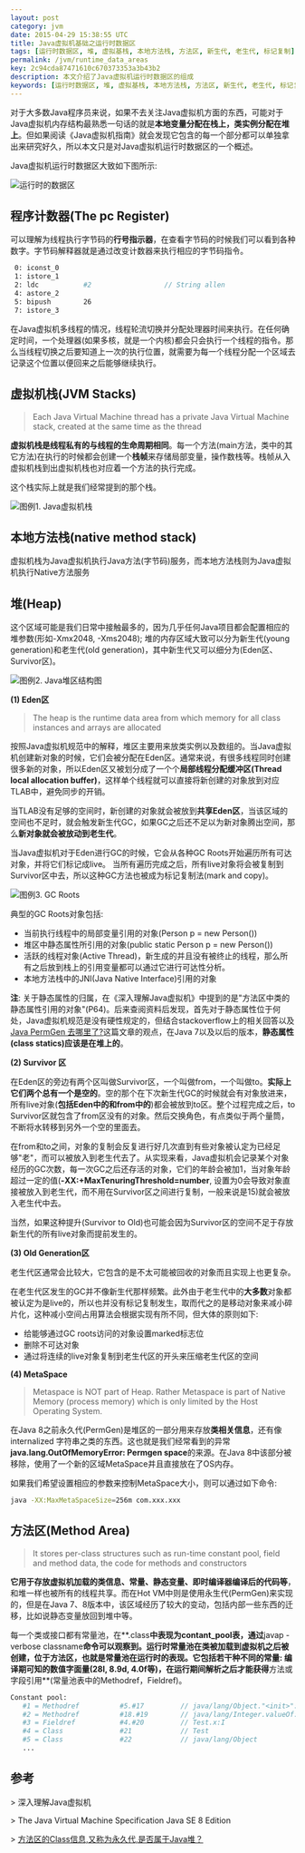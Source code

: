 ```yaml
---
layout: post
category: jvm
date: 2015-04-29 15:38:55 UTC
title: Java虚拟机基础之运行时数据区
tags: [运行时数据区, 堆, 虚拟基栈, 本地方法栈, 方法区, 新生代, 老生代, 标记复制]
permalink: /jvm/runtime_data_areas
key: 2c94cda87471610c670373353a3b43b2
description: 本文介绍了Java虚拟机运行时数据区的组成
keywords: [运行时数据区, 堆, 虚拟基栈, 本地方法栈, 方法区, 新生代, 老生代, 标记复制]
---
```


对于大多数Java程序员来说，如果不去关注Java虚拟机方面的东西，可能对于Java虚拟机内存结构最熟悉一句话的就是**本地变量分配在栈上，类实例分配在堆上**。但如果阅读《Java虚拟机指南》就会发现它包含的每一个部分都可以单独拿出来研究好久，所以本文只是对Java虚拟机运行时数据区的一个概述。

Java虚拟机运行时数据区大致如下图所示:

![运行时的数据区](http://static.zybuluo.com/jacoffee/4xx5mebu4d935hmsx5oqowed/image_1bckucvas1bdu1phi1fsj14526jm9.png)

## 程序计数器(The pc Register)

可以理解为线程执行字节码的**行号指示器**，在查看字节码的时候我们可以看到各种数字。字节码解释器就是通过改变计数器来执行相应的字节码指令。

```bash
 0: iconst_0
 1: istore_1
 2: ldc           #2                  // String allen
 4: astore_2
 5: bipush        26
 7: istore_3
```

在Java虚拟机多线程的情况，线程轮流切换并分配处理器时间来执行。在任何确定时间，一个处理器(如果多核，就是一个内核)都会只会执行一个线程的指令。那么当线程切换之后要知道上一次的执行位置，就需要为每一个线程分配一个区域去记录这个位置以便回来之后能够继续执行。

## 虚拟机栈(JVM Stacks)

> Each Java Virtual Machine thread has a private Java Virtual Machine stack, created at the same time as the thread

**虚拟机栈是线程私有的与线程的生命周期相同**。每一个方法(main方法，类中的其它方法)在执行的时候都会创建一个**栈帧**来存储局部变量，操作数栈等。栈帧从入虚拟机栈到出虚拟机栈也对应着一个方法的执行完成。

这个栈实际上就是我们经常提到的那个栈。

![图例1. Java虚拟机栈](http://static.zybuluo.com/jacoffee/5oju39tesa0qlacggc2e4953/image_1aqufoa34ojufg514971q3clm5m.png)

## 本地方法栈(native method stack)</b>

虚拟机栈为Java虚拟机执行Java方法(字节码)服务，而本地方法栈则为Java虚拟机执行Native方法服务

## 堆(Heap)

这个区域可能是我们日常中接触最多的，因为几乎任何Java项目都会配置相应的堆参数(形如-Xmx2048, -Xms2048); 堆的内存区域大致可以分为新生代(young generation)和老生代(old generation)，其中新生代又可以细分为(Eden区、Survivor区)。

![图例2. Java堆区结构图](http://static.zybuluo.com/jacoffee/r4dqfvrfi889gyo13hsk4lzk/image_1bcmii0ti37dv4418tr1lhr13t09.png)

<b class="highlight">(1) Eden区</b>

> The heap is the runtime data area from which memory for all class instances and arrays are allocated

按照Java虚拟机规范中的解释，堆区主要用来放类实例以及数组的。当Java虚拟机创建新对象的时候，它们会被分配在Eden区。通常来说，有很多线程同时创建很多新的对象，所以Eden区又被划分成了一个个**局部线程分配缓冲区(Thread local allocation buffer)**，这样单个线程就可以直接将新创建的对象放到对应TLAB中，避免同步的开销。

当TLAB没有足够的空间时，新创建的对象就会被放到**共享Eden区**，当该区域的空间也不足时，就会触发新生代GC，如果GC之后还不足以为新对象腾出空间，那么**新对象就会被放动到老生代**。

当Java虚拟机对于Eden进行GC的时候，它会从各种GC Roots开始遍历所有可达对象，并将它们标记成live。
当所有遍历完成之后，所有live对象将会被复制到Survivor区中去，所以这种GC方法也被成为标记复制法(mark and copy)。

![图例3. GC Roots](http://static.zybuluo.com/jacoffee/iajkf0qdnx54wc6dafqbv4m7/image_1aqm0np421erq1a616phlge111m9.png)

典型的GC Roots对象包括:

<ul class="item">
    <li>
        当前执行线程中的局部变量引用的对象(Person p = new Person())
    </li>
    <li>
        堆区中静态属性所引用的对象(public static Person p = new Person())
    </li>
    <li>
  活跃的线程对象(Active Thread)，新生成的并且没有被终止的线程，那么所有之后放到栈上的引用变量都可以通过它进行可达性分析。  
    </li>
    <li>
    本地方法栈中的JNI(Java Native Interface)引用的对象
    </li>
</ul>

**注**: 关于静态属性的归属，在《深入理解Java虚拟机》中提到的是"方法区中类的静态属性引用的对象"(P64)。后来查阅资料后发现，首先对于静态属性位于何处，Java虚拟机规范是没有硬性规定的，但结合stackoverflow上的相关回答以及[Java PermGen 去哪里了?](http://ifeve.com/java-permgen-removed/)这篇文章的观点，在Java 7以及以后的版本，**静态属性(class statics)应该是在堆上的**。

<b class="highlight">(2) Survivor 区</b>

在Eden区的旁边有两个区叫做Survivor区，一个叫做from，一个叫做to。**实际上它们两个总有一个是空的**。空的那个在下次新生代GC的时候就会有对象放进来，所有live对象(**包括Eden中的和from中的**)都会被放到to区。整个过程完成之后，to Survivor区就包含了from区没有的对象。然后交换角色，有点类似于两个量筒，不断将水转移到另外一个空的里面去。

在from和to之间，对象的复制会反复进行好几次直到有些对象被认定为已经足够"老"，而可以被放入到老生代去了。从实现来看，Java虚拟机会记录某个对象经历的GC次数，每一次GC之后还存活的对象，它们的年龄会被加1，当对象年龄超过一定的值(**-XX:+MaxTenuringThreshold=number**, 设置为0会导致对象直接被放入到老生代，而不用在Survivor区之间进行复制，一般来说是15)就会被放入老生代中去。

当然，如果这种提升(Survivor to Old)也可能会因为Survivor区的空间不足于存放新生代的所有live对象而提前发生的。

<b class="highlight">(3) Old Generation区</b>

老生代区通常会比较大，它包含的是不太可能被回收的对象而且实现上也更复杂。

在老生代区发生的GC并不像新生代那样频繁。此外由于老生代中的**大多数**对象都被认定为是live的，所以也并没有标记复制发生，取而代之的是移动对象来减小碎片化，这种减小空间占用算法会根据实现有所不同，但大体的原则如下:

<ul class="item">
    <li>给能够通过GC roots访问的对象设置marked标志位</li>
    <li>删除不可达对象</li>
    <li>通过将连续的live对象复制到老生代区的开头来压缩老生代区的空间</li>
</ul>

<b class="highlight">(4) MetaSpace</b>

> Metaspace is NOT part of Heap. Rather Metaspace is part of Native Memory (process memory) which is only limited by the Host Operating System.

在Java 8之前永久代(PermGen)是堆区的一部分用来存放**类相关信息**，还有像internalized 字符串之类的东西。这也就是我们经常看到的异常**java.lang.OutOfMemoryError: Permgen space**的来源。在Java 8中该部分被移除，使用了一个新的区域MetaSpace并且直接放在了OS内存。

如果我们希望设置相应的参数来控制MetaSpace大小，则可以通过如下命令:

```bash
java -XX:MaxMetaSpaceSize=256m com.xxx.xxx
```

## 方法区(Method Area)

> It stores per-class structures such as run-time constant pool, field and method data, the code for methods and constructors

**它用于存放虚拟机加载的类信息、常量、静态变量、即时编译器编译后的代码等**，和堆一样也被所有的线程共享。而在Hot VM中则是使用永生代(PermGen)来实现的，但是在Java 7、8版本中，该区域经历了较大的变动，包括内部一些东西的迁移，比如说静态变量放回到堆中等。

每一个类或接口都有常量池，在**.class**中表现为contant_pool表，通过**javap -verbose classname**命令可以观察到。运行时常量池在类被加载到虚拟机之后被创建，位于方法区，也就是常量池在运行时的表现。它包括若干种不同的常量: **编译期可知的数值字面量**(28l, 8.9d, 4.0f等)，在运行期间解析之后才能获得**方法或字段引用**(常量池表中的Methodref，Fieldref)。

```bash
Constant pool:
   #1 = Methodref          #5.#17         // java/lang/Object."<init>":()V
   #2 = Methodref          #18.#19        // java/lang/Integer.valueOf:(I)Ljava/lang/Integer;
   #3 = Fieldref           #4.#20         // Test.x:I
   #4 = Class              #21            // Test
   #5 = Class              #22            // java/lang/Object
   ...
```

## 参考

\> 深入理解Java虚拟机

\> The Java Virtual Machine Specification Java SE 8 Edition

\> [方法区的Class信息,又称为永久代,是否属于Java堆？](https://www.zhihu.com/question/49044988)
